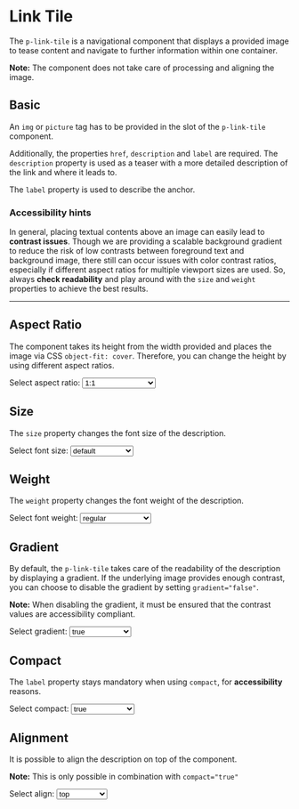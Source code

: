 # Link Tile

The `p-link-tile` is a navigational component that displays a provided image to tease content and navigate to further
information within one container.

**Note:** The component does not take care of processing and aligning the image.

<TableOfContents></TableOfContents>

## Basic

An `img` or `picture` tag has to be provided in the slot of the `p-link-tile` component.

Additionally, the properties `href`, `description` and `label` are required. The `description` property is used as a
teaser with a more detailed description of the link and where it leads to.

The `label` property is used to describe the anchor.

<Playground :markup="basic"></Playground>

### <A11yIcon></A11yIcon> Accessibility hints

In general, placing textual contents above an image can easily lead to **contrast issues**. Though we are providing a
scalable background gradient to reduce the risk of low contrasts between foreground text and background image, there
still can occur issues with color contrast ratios, especially if different aspect ratios for multiple viewport sizes are
used. So, always **check readability** and play around with the `size` and `weight` properties to achieve the best
results.

---

## Aspect Ratio

The component takes its height from the width provided and places the image via CSS `object-fit: cover`. Therefore, you
can change the height by using different aspect ratios.

<Playground :markup="aspectRatioMarkup">
  <label>
    <p-text>Select aspect ratio:</p-text>
    <select v-model="aspectRatio" aria-label="Select aspect ratio">
      <option disabled>Select aspect ratio</option>
      <option value="1:1">1:1</option>
      <option value="3:4">3:4</option>
      <option value="4:3">4:3</option>
      <option value="9:16">9:16</option>
      <option value="16:9">16:9</option>
      <option value="{base: '1:1', xs: '3:4', s: '4:3', m: '9:16', l: '16:9', xl: '1:1' }">responsive</option>
    </select>
  </label>
</Playground>

## Size

The `size` property changes the font size of the description.

<Playground :markup="sizeMarkup">
  <label>
    <p-text>Select font size:</p-text>
    <select v-model="size" aria-label="Select font size">
      <option disabled>Select font size</option>
      <option value="default">default</option>
      <option value="inherit">inherit</option>
      <option value="{base: 'inherit', xs: 'default', s: 'inherit', m: 'default', l: 'inherit', xl: 'default'}">responsive</option>
    </select>
  </label>
</Playground>

## Weight

The `weight` property changes the font weight of the description.

<Playground :markup="weightMarkup">
  <p-text>Select font weight:</p-text>
  <select v-model="weight" aria-label="Select font weight">
    <option disabled>Select font weight</option>
    <option value="regular">regular</option>
    <option value="semibold">semibold</option>
    <option value="{base: 'semibold', xs: 'regular', s: 'semibold', m: 'regular', l: 'semibold', xl: 'regular'}">responsive</option>
  </select>
</Playground>

## Gradient

By default, the `p-link-tile` takes care of the readability of the description by displaying a gradient. If the
underlying image provides enough contrast, you can choose to disable the gradient by setting `gradient="false"`.

**Note:** When disabling the gradient, it must be ensured that the contrast values are accessibility compliant.

<Playground :markup="gradientMarkup">
  <p-text>Select gradient:</p-text>
  <select v-model="gradient" aria-label="Select gradient">
    <option disabled>Select gradient</option>
    <option value="true">true</option>
    <option value="false">false</option>
  </select>
</Playground>

## Compact

The `label` property stays mandatory when using `compact`, for **accessibility** reasons.

<Playground :markup="compactMarkup">
  <p-text>Select compact:</p-text>
  <select v-model="compact" aria-label="Select compact">
    <option disabled>Select compact</option>
    <option value="true">true</option>
    <option value="false">false</option>
    <option value="{base: true, xs: false, s: true, m: false, l: true, xl: false}">responsive</option>
  </select>
</Playground>

## Alignment

It is possible to align the description on top of the component.

**Note:** This is only possible in combination with `compact="true"`

<Playground :markup="alignMarkup">
  <p-text>Select align:</p-text>
  <select v-model="align" aria-label="Select align">
    <option disabled>Select align</option>
    <option value="top">top</option>
    <option value="bottom">bottom</option>
  </select>
</Playground>

<script lang="ts">
import Vue from 'vue';
import Component from 'vue-class-component';

@Component
export default class Code extends Vue {

  aspectRatio = '4:3';
  size = 'default';
  weight = 'semibold';
  gradient = 'false';
  compact = 'true';
  align = 'top';

  basic = `<p-link-tile
  href="https://www.porsche.com"
  label="Some label"
  description="Some Description"
  style="max-width: 400px;"
>
  <img src="${require('@/assets/image-grid.png')}" alt="Some alt text" />
</p-link-tile>
<p-link-tile
  href="https://www.porsche.com"
  label="Some label"
  description="Some Description"
  style="max-width: 400px;"
>
  <picture>
    <source media="(min-width:400px)" srcset="${require('@/assets/image-grid.png')}"/>
    <img src="${require('@/assets/image-grid-violet.png')}" alt="Some alt text" />
  </picture>
</p-link-tile>`;

  get aspectRatioMarkup() {
    return`<p-link-tile href="#" label="Some Label" description="Some Description" aspect-ratio="${this.aspectRatio}" style="max-width: 400px; font-size: 40px;">
  <img src="${require('@/assets/image-grid.png')}" alt="Some alt text"/>
</p-link-tile>`}

  get sizeMarkup() {
    return`<p-link-tile href="#" label="Some Label" description="Some Description" size="${this.size}" style="max-width: 400px;">
  <img src="${require('@/assets/image-grid.png')}" alt="Some alt text"/>
</p-link-tile>
<p-link-tile href="#" label="Some Label" description="Some Description" size="${this.size}" compact="true" style="max-width: 400px;">
  <img src="${require('@/assets/image-grid.png')}" alt="Some alt text"/>
</p-link-tile>`
  }

  get weightMarkup() {
    return`<p-link-tile href="#" label="Some Label" description="Some Description" weight="${this.weight}" style="max-width: 400px;">
  <img src="${require('@/assets/image-grid.png')}" alt="Some alt text"/>
</p-link-tile>
<p-link-tile href="#" label="Some Label" description="Some Description" weight="${this.weight}" compact="true" style="max-width: 400px;">
  <img src="${require('@/assets/image-grid.png')}" alt="Some alt text"/>
</p-link-tile>`
  }

 get gradientMarkup() { 
  return `<p-link-tile
  href="https://www.porsche.com"
  label="Some label"
  description="Some Description"
  gradient="${this.gradient}"
  style="max-width: 400px;"
>
  <img src="${require('@/assets/image-grid-split.png')}" alt="Some alt text" />
</p-link-tile>
<p-link-tile
  href="https://www.porsche.com"
  label="Some label"
  description="Some Description"
  compact="true"
  gradient="${this.gradient}"
  style="max-width: 400px;"
>
  <img src="${require('@/assets/image-grid-split.png')}" alt="Some alt text" />
</p-link-tile>`};

  get compactMarkup() {
    return `<p-link-tile
  href="https://www.porsche.com"
  label="Some label"
  description="Some Description"
  compact="${this.compact}"
  style="max-width: 400px; font-size: 40px;"
>
  <img src="${require('@/assets/image-grid.png')}" alt="Some alt text" />
</p-link-tile>`};

  get alignMarkup() {
    return `<p-link-tile
  href="https://www.porsche.com"
  label="Some label"
  description="Some Description"
  compact="true"
  align="${this.align}"
  style="max-width: 400px; font-size: 40px;"
>
  <img src="${require('@/assets/image-grid.png')}" alt="Some alt text" />
</p-link-tile>`};

}
</script>

<style scoped lang="scss">
  p-link-tile:not(:last-child) {
    margin-bottom: 1rem;
  }
</style>
